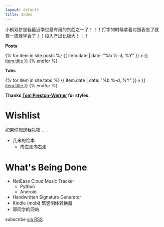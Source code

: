 ```yaml
---
layout: default
title: Index
---
```


小鹤双拼是我最近学过最有用的东西之一了！！！打字的时候拿着对照表忘了就
查一周就学会了！！投入产出比极大！！！

**Posts**

{% for item in site.posts %}
  <span>{{ item.date | date: "%b %-d, %Y" }}</span>
  &raquo;
  <a href="{{ item.url | prepend: site.baseurl}}">{{ item.title }}</a>
{% endfor %}

**Tabs**

{% for item in site.tabs %}
  <span>{{ item.date | date: "%b %-d, %Y" }}</span>
  &raquo;
  <a href="{{ item.url | prepend: site.baseurl}}">{{ item.title }}</a>
{% endfor %}

**Thanks [Tom Preston-Werner](http://tom.preston-werner.com/) for styles.**

# Wishlist

如果你想送我礼物……

- 几米的绘本
  - 向左走向右走

# What's Being Done

- NetEase Cloud Music Tracker
  - Python
  - Android
- Handwritten Signature Generator
- Kindle (mobi) 繁竖明体转换器
- 郭同学的网站

<p class="rss-subscribe">subscribe <a href="{{ "/feed.xml" | prepend: site.baseurl }}">via RSS</a></p>

